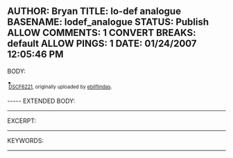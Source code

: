 AUTHOR: Bryan
TITLE: lo-def analogue
BASENAME: lodef_analogue
STATUS: Publish
ALLOW COMMENTS: 1
CONVERT BREAKS: __default__
ALLOW PINGS: 1
DATE: 01/24/2007 12:05:46 PM
-----
BODY:
<style type="text/css">
.flickr-photo { border: solid 2px #000000; }
.flickr-yourcomment { }
.flickr-frame { text-align: left; padding: 3px; }
.flickr-caption { font-size: 0.8em; margin-top: 0px; }
</style>

<div class="flickr-frame">
	<a href="http://www.flickr.com/photos/ebilflindas/365650696/" title="photo sharing"><img src="http://farm1.static.flickr.com/114/365650696_97cd4c8367.jpg" class="flickr-photo" alt="" /></a>
<br />
	<span class="flickr-caption"><a href="http://www.flickr.com/photos/ebilflindas/365650696/">DSCF6221</a>, originally uploaded by <a href="http://www.flickr.com/people/ebilflindas/">ebilflindas</a>.</span>
</div>
				
<p class="flickr-yourcomment">
	
</p>
-----
EXTENDED BODY:

-----
EXCERPT:

-----
KEYWORDS:

-----


